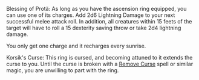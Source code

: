 Blessing of Protä: As long as you have the ascension ring equipped, you can use one of its charges. Add 2d6 Lightning Damage to your next successful melee attack roll. 
In addition, all creatures within 15 feets of the target will have to roll a 15 dexterity saving throw or take 2d4 lightning damage.

You only get one charge and it recharges every sunrise.

Korsik's Curse: This ring is cursed, and becoming attuned to it extends the curse to you. Until the curse is broken with a [Remove Curse](http://dnd5e.wikidot.com/spell:remove-curse) spell or similar magic, you are unwilling to part with the ring.  


